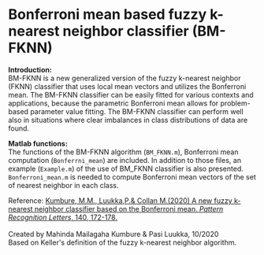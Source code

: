 # Bonferroni mean based fuzzy k-nearest neighbor classifier (BM-FKNN)
**Introduction:** <br/>
BM-FKNN is a new generalized version of the fuzzy k-nearest neighbor (FKNN) classifier that uses local mean vectors and utilizes the Bonferroni mean. 
The BM-FKNN classifier can be easily fitted for various contexts and applications, because the parametric Bonferroni mean allows for problem-based parameter
value fitting. The BM-FKNN classifier can perform well also in situations where clear imbalances in class distributions of data are found. 

**Matlab functions:** <br/>
The functions of the BM-FKNN algorithm (`BM_FKNN.m`), Bonferroni mean computation (`Bonferrni_mean`) are included. In addition to those files, 
an example (`Example.m`) of the use of BM_FKNN classifier is also presented. `Bonferroni_mean.m` is needed to compute Bonferroni mean vectors of the 
set of nearest neighbor in each class.<br/>

Reference:
    [Kumbure, M.M., Luukka,P.& Collan M.(2020) A new fuzzy k-nearest neighbor classifier based on
    the Bonferroni mean. *Pattern Recognition Letters*, 140, 172-178.](https://doi.org/10.1016/j.patrec.2020.10.005)<br/>
<br/>
 Created by Mahinda Mailagaha Kumbure & Pasi Luukka, 10/2020 <br/>
Based on Keller's definition of the fuzzy k-nearest neighbor algorithm.<br/>
